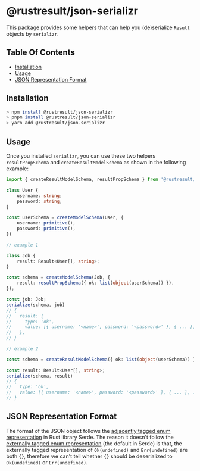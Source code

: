 # @rustresult/json-serializr

This package provides some helpers that can help you (de)serialize `Result` objects by `serializr`.

## Table Of Contents

- [Installation](#installation)
- [Usage](#usage)
- [JSON Representation Format](#json-representation-format)

## Installation

```sh
> npm install @rustresult/json-serializr
> pnpm install @rustresult/json-serializr
> yarn add @rustresult/json-serializr
```

## Usage

Once you installed `serializr`, you can use these two helpers `resultPropSchema` and `createResultModelSchema` as shown in the following example:

```ts
import { createResultModelSchema, resultPropSchema } from '@rustresult/json-serializr';

class User {
    username: string;
    password: string;
}

const userSchema = createModelSchema(User, {
    username: primitive(),
    password: primitive(),
})

// example 1

class Job {
    result: Result<User[], string>;
}

const schema = createModelSchema(Job, {
    result: resultPropSchema({ ok: list(object(userSchema)) }),
});

const job: Job;
serialize(schema, job)
// {
//   result: {
//     type: 'ok',
//     value: [{ username: '<name>', password: '<password>' }, { ... }, ...],
//   },
// }

// example 2

const schema = createResultModelSchema({ ok: list(object(userSchema)) });

const result: Result<User[], string>;
serialize(schema, result)
// {
//   type: 'ok',
//   value: [{ username: '<name>', password: '<password>' }, { ... }, ...],
// }
```

## JSON Representation Format

The format of the JSON object follows the [adjacently tagged enum representation] in Rust library Serde.
The reason it doesn't follow the [externally tagged enum representation] (the default in Serde) is that, the externally tagged representation of `Ok(undefined)` and `Err(undefined)` are both `{}`, therefore we can't tell whether `{}` should be deserialized to `Ok(undefined)` or `Err(undefined)`.

[adjacently tagged enum representation]: https://serde.rs/enum-representations.html#adjacently-tagged
[externally tagged enum representation]: https://serde.rs/enum-representations.html#externally-tagged
